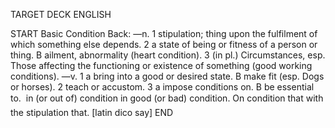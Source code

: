 TARGET DECK
ENGLISH

START
Basic
Condition
Back: —n. 1 stipulation; thing upon the fulfilment of which something else depends. 2 a state of being or fitness of a person or thing. B ailment, abnormality (heart condition). 3 (in pl.) Circumstances, esp. Those affecting the functioning or existence of something (good working conditions). —v. 1 a bring into a good or desired state. B make fit (esp. Dogs or horses). 2 teach or accustom. 3 a impose conditions on. B be essential to.  in (or out of) condition in good (or bad) condition. On condition that with the stipulation that. [latin dico say]
END
